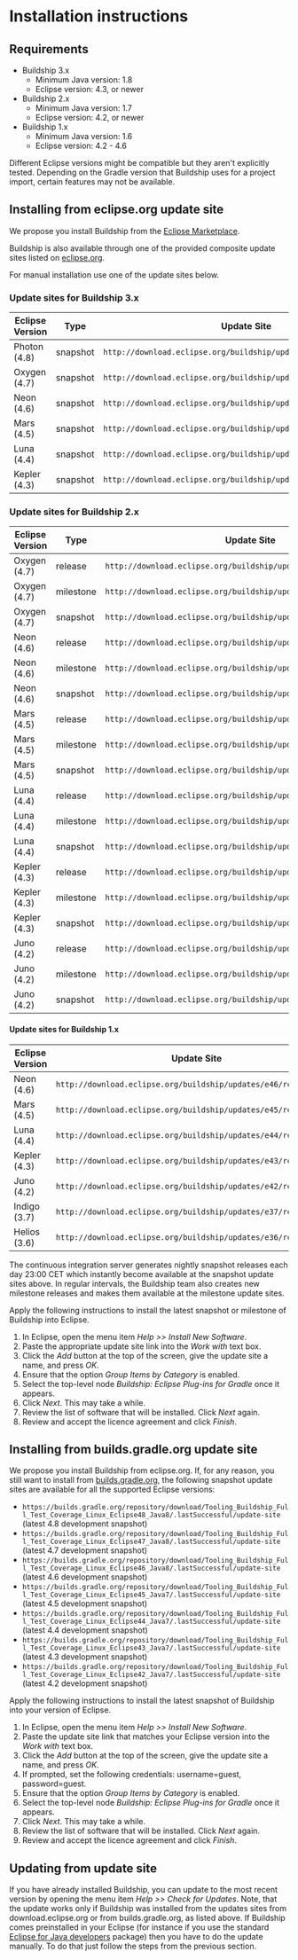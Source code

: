 # Installation instructions

## Requirements

- Buildship 3.x
  - Minimum Java version: 1.8
  - Eclipse version: 4.3, or newer
- Buildship 2.x
  - Minimum Java version: 1.7
  - Eclipse version: 4.2, or newer
- Buildship 1.x
  - Minimum Java version: 1.6
  - Eclipse version: 4.2 - 4.6
 
Different Eclipse versions might be compatible but they aren't explicitly tested. 
Depending on the Gradle version that Buildship uses for a project import, certain features may not be available.

## Installing from eclipse.org update site

We propose you install Buildship from the [Eclipse Marketplace](http://marketplace.eclipse.org/content/buildship-gradle-integration).

Buildship is also available through one of the provided composite update sites listed on [eclipse.org](https://projects.eclipse.org/projects/tools.buildship/downloads).

For manual installation use one of the update sites below.


### Update sites for Buildship 3.x

Eclipse Version | Type      | Update Site
--------------- | ----------| ------------
Photon (4.8)    | snapshot  | `http://download.eclipse.org/buildship/updates/e48/snapshots/3.x`
Oxygen (4.7)    | snapshot  | `http://download.eclipse.org/buildship/updates/e47/snapshots/3.x`
Neon (4.6)      | snapshot  | `http://download.eclipse.org/buildship/updates/e46/snapshots/3.x`
Mars (4.5)      | snapshot  | `http://download.eclipse.org/buildship/updates/e45/snapshots/3.x`
Luna (4.4)      | snapshot  | `http://download.eclipse.org/buildship/updates/e44/snapshots/3.x`
Kepler (4.3)    | snapshot  | `http://download.eclipse.org/buildship/updates/e43/snapshots/3.x`

### Update sites for Buildship 2.x

Eclipse Version | Type      | Update Site
--------------- | ----------| ------------
Oxygen (4.7)    | release   | `http://download.eclipse.org/buildship/updates/e47/releases/2.x`
Oxygen (4.7)    | milestone | `http://download.eclipse.org/buildship/updates/e47/milestones/2.x`
Oxygen (4.7)    | snapshot  | `http://download.eclipse.org/buildship/updates/e47/snapshots/2.x`
Neon (4.6)      | release   | `http://download.eclipse.org/buildship/updates/e46/releases/2.x`
Neon (4.6)      | milestone | `http://download.eclipse.org/buildship/updates/e46/milestones/2.x`
Neon (4.6)      | snapshot  | `http://download.eclipse.org/buildship/updates/e46/snapshots/2.x`
Mars (4.5)      | release   | `http://download.eclipse.org/buildship/updates/e45/releases/2.x`
Mars (4.5)      | milestone | `http://download.eclipse.org/buildship/updates/e45/milestones/2.x`
Mars (4.5)      | snapshot  | `http://download.eclipse.org/buildship/updates/e45/snapshots/2.x`
Luna (4.4)      | release   | `http://download.eclipse.org/buildship/updates/e44/releases/2.x`
Luna (4.4)      | milestone | `http://download.eclipse.org/buildship/updates/e44/milestones/2.x` 
Luna (4.4)      | snapshot  | `http://download.eclipse.org/buildship/updates/e44/snapshots/2.x`
Kepler (4.3)    | release   | `http://download.eclipse.org/buildship/updates/e43/releases/2.x`
Kepler (4.3)    | milestone | `http://download.eclipse.org/buildship/updates/e43/milestones/2.x`
Kepler (4.3)    | snapshot  | `http://download.eclipse.org/buildship/updates/e43/snapshots/2.x`
Juno (4.2)      | release   | `http://download.eclipse.org/buildship/updates/e42/releases/2.x`
Juno (4.2)      | milestone | `http://download.eclipse.org/buildship/updates/e42/milestones/2.x`
Juno (4.2)      | snapshot  | `http://download.eclipse.org/buildship/updates/e42/snapshots/2.x`
                
#### Update sites for Buildship 1.x

Eclipse Version | Update Site
--------------  |------------
Neon (4.6)      | `http://download.eclipse.org/buildship/updates/e46/releases/1.0`
Mars (4.5)      | `http://download.eclipse.org/buildship/updates/e45/releases/1.0`
Luna (4.4)      | `http://download.eclipse.org/buildship/updates/e44/releases/1.0`
Kepler (4.3)    | `http://download.eclipse.org/buildship/updates/e43/releases/1.0`
Juno (4.2)      | `http://download.eclipse.org/buildship/updates/e42/releases/1.0`
Indigo (3.7)    | `http://download.eclipse.org/buildship/updates/e37/releases/1.0`
Helios (3.6)    | `http://download.eclipse.org/buildship/updates/e36/releases/1.0`


The continuous integration server generates nightly snapshot releases each day 23:00 CET which instantly become
available at the snapshot update sites above. In regular intervals, the Buildship team also creates new
milestone releases and makes them available at the milestone update sites.

Apply the following instructions to install the latest snapshot or milestone of Buildship into Eclipse.

 1. In Eclipse, open the menu item _Help >> Install New Software_.
 1. Paste the appropriate update site link into the _Work with_ text box.
 1. Click the _Add_ button at the top of the screen, give the update site a name, and press _OK_.
 1. Ensure that the option _Group Items by Category_ is enabled.
 1. Select the top-level node _Buildship: Eclipse Plug-ins for Gradle_ once it appears.
 1. Click _Next_. This may take a while.
 1. Review the list of software that will be installed. Click _Next_ again.
 1. Review and accept the licence agreement and click _Finish_.


## Installing from builds.gradle.org update site

We propose you install Buildship from eclipse.org. If, for any reason, you still want to install
from [builds.gradle.org](https://builds.gradle.org/project.html?projectId=Tooling_Buildship&tab=projectOverview), the following snapshot update sites
are available for all the supported Eclipse versions:
  
  * `https://builds.gradle.org/repository/download/Tooling_Buildship_Full_Test_Coverage_Linux_Eclipse48_Java8/.lastSuccessful/update-site` (latest 4.8 development snapshot)
  * `https://builds.gradle.org/repository/download/Tooling_Buildship_Full_Test_Coverage_Linux_Eclipse47_Java8/.lastSuccessful/update-site` (latest 4.7 development snapshot)
  * `https://builds.gradle.org/repository/download/Tooling_Buildship_Full_Test_Coverage_Linux_Eclipse46_Java8/.lastSuccessful/update-site` (latest 4.6 development snapshot)
  * `https://builds.gradle.org/repository/download/Tooling_Buildship_Full_Test_Coverage_Linux_Eclipse45_Java7/.lastSuccessful/update-site` (latest 4.5 development snapshot)
  * `https://builds.gradle.org/repository/download/Tooling_Buildship_Full_Test_Coverage_Linux_Eclipse44_Java7/.lastSuccessful/update-site` (latest 4.4 development snapshot)
  * `https://builds.gradle.org/repository/download/Tooling_Buildship_Full_Test_Coverage_Linux_Eclipse43_Java7/.lastSuccessful/update-site` (latest 4.3 development snapshot)
  * `https://builds.gradle.org/repository/download/Tooling_Buildship_Full_Test_Coverage_Linux_Eclipse42_Java7/.lastSuccessful/update-site` (latest 4.2 development snapshot)

Apply the following instructions to install the latest snapshot of Buildship into your version of Eclipse.

 1. In Eclipse, open the menu item _Help >> Install New Software_.
 1. Paste the update site link that matches your Eclipse version into the _Work with_ text box.
 1. Click the _Add_ button at the top of the screen, give the update site a name, and press _OK_.
 1. If prompted, set the following credentials: username=guest, password=guest.
 1. Ensure that the option _Group Items by Category_ is enabled.
 1. Select the top-level node _Buildship: Eclipse Plug-ins for Gradle_ once it appears.
 1. Click _Next_. This may take a while.
 1. Review the list of software that will be installed. Click _Next_ again.
 1. Review and accept the licence agreement and click _Finish_.


## Updating from update site

If you have already installed Buildship, you can update to the most recent version by opening the menu item _Help >> Check for Updates_. Note, that the update works only if Buildship was installed from the updates sites from download.eclipse.org or from builds.gradle.org, as listed above. If Buildship comes preinstalled in your Eclipse (for instance if you use the standard [Eclipse for Java developers](https://www.eclipse.org/downloads/packages/eclipse-ide-java-developers/neon) package) then you have to do the update manually. To do that just follow the steps from the previous section.
